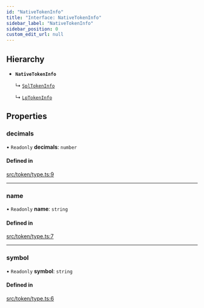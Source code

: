 ```yaml
---
id: "NativeTokenInfo"
title: "Interface: NativeTokenInfo"
sidebar_label: "NativeTokenInfo"
sidebar_position: 0
custom_edit_url: null
---
```


## Hierarchy

- **`NativeTokenInfo`**

  ↳ [`SplTokenInfo`](SplTokenInfo.md)

  ↳ [`LpTokenInfo`](LpTokenInfo.md)

## Properties

### decimals

• `Readonly` **decimals**: `number`

#### Defined in

[src/token/type.ts:9](https://github.com/alpha-defi/raydium-sdk/blob/108ded9/src/token/type.ts#L9)

___

### name

• `Readonly` **name**: `string`

#### Defined in

[src/token/type.ts:7](https://github.com/alpha-defi/raydium-sdk/blob/108ded9/src/token/type.ts#L7)

___

### symbol

• `Readonly` **symbol**: `string`

#### Defined in

[src/token/type.ts:6](https://github.com/alpha-defi/raydium-sdk/blob/108ded9/src/token/type.ts#L6)

